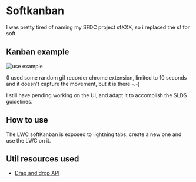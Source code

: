 # Softkanban

I was pretty tired of naming my SFDC project sfXXX, so i replaced the sf for soft.

## Kanban example

![use example](./readme-resources/chrome-capture-2022-5-18.gif)

(I used some random gif recorder chrome extension, limited to 10 seconds and it doesn't capture the movement, but it is there -.-)

I still have pending working on the UI, and adapt it to accomplish the SLDS guidelines.

## How to use

The LWC softKanban is exposed to lightning tabs, create a new one and use the LWC on it.

## Util resources used

- [Drag and drop API](https://web.dev/i18n/es/drag-and-drop/)